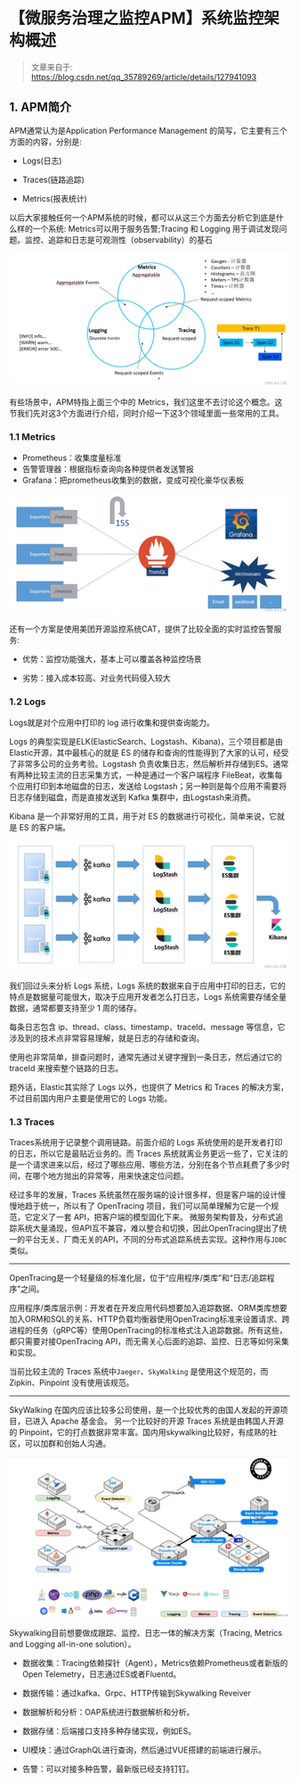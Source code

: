 # 【微服务治理之监控APM】系统监控架构概述

> 文章来自于: https://blog.csdn.net/qq_35789269/article/details/127941093

## 1. APM简介

APM通常认为是Application Performance Management 的简写，它主要有三个方面的内容，分别是:

- Logs(日志)

- Traces(链路追踪)

- Metrics(报表统计)

以后大家接触任何一个APM系统的时候，都可以从这三个方面去分析它到底是什么样的一个系统: Metrics可以用于服务告警;Tracing 和 Logging 用于调试发现问题。监控、追踪和日志是可观测性（observability）的基石

![apm](https://github.com/ivanzz1001/micro-service-learning/blob/master/online-article-collection/image/4165417baea04f209353008a1dd712e1.png)

有些场景中，APM特指上面三个中的 Metrics，我们这里不去讨论这个概念。这节我们先对这3个方面进行介绍，同时介绍一下这3个领域里面一些常用的工具。



### 1.1 Metrics 

- Prometheus：收集度量标准
- 告警管理器：根据指标查询向各种提供者发送警报
- Grafana：把prometheus收集到的数据，变成可视化豪华仪表板

![apm](https://github.com/ivanzz1001/micro-service-learning/blob/master/online-article-collection/image/6bd805f35274488ebcf665c235443db7.png)

还有一个方案是使用美团开源监控系统CAT，提供了比较全面的实时监控告警服务:

- 优势：监控功能强大，基本上可以覆盖各种监控场景

- 劣势：接入成本较高、对业务代码侵入较大


### 1.2 Logs
Logs就是对个应用中打印的 log 进行收集和提供查询能力。

Logs 的典型实现是ELK(ElasticSearch、Logstash、Kibana)，三个项目都是由 Elastic开源，其中最核心的就是 ES 的储存和查询的性能得到了大家的认可，经受了非常多公司的业务考验。Logstash 负责收集日志，然后解析并存储到ES。通常有两种比较主流的日志采集方式，一种是通过一个客户端程序 FileBeat，收集每个应用打印到本地磁盘的日志，发送给 Logstash；另一种则是每个应用不需要将日志存储到磁盘，而是直接发送到 Kafka 集群中，由Logstash来消费。


Kibana 是一个非常好用的工具，用于对 ES 的数据进行可视化，简单来说，它就是 ES 的客户端。

![apm](https://github.com/ivanzz1001/micro-service-learning/blob/master/online-article-collection/image/2d483fb0b1694b7fa03108832734f82c.png)

我们回过头来分析 Logs 系统，Logs 系统的数据来自于应用中打印的日志，它的特点是数据量可能很大，取决于应用开发者怎么打日志，Logs 系统需要存储全量数据，通常都要支持至少 1 周的储存。

每条日志包含 ip、thread、class、timestamp、traceId、message 等信息，它涉及到的技术点非常容易理解，就是日志的存储和查询。

使用也非常简单，排查问题时，通常先通过关键字搜到一条日志，然后通过它的 traceId 来搜索整个链路的日志。

题外话，Elastic其实除了 Logs 以外，也提供了 Metrics 和 Traces 的解决方案，不过目前国内用户主要是使用它的 Logs 功能。

### 1.3 Traces

Traces系统用于记录整个调用链路。前面介绍的 Logs 系统使用的是开发者打印的日志，所以它是最贴近业务的。而 Traces 系统就离业务更远一些了，它关注的是一个请求进来以后，经过了哪些应用、哪些方法，分别在各个节点耗费了多少时间，在哪个地方抛出的异常等，用来快速定位问题。

经过多年的发展，Traces 系统虽然在服务端的设计很多样，但是客户端的设计慢慢地趋于统一，所以有了 OpenTracing 项目，我们可以简单理解为它是一个规范，它定义了一套 API，把客户端的模型固化下来。
微服务架构普及，分布式追踪系统大量涌现，但API互不兼容，难以整合和切换，因此OpenTracing提出了统一的平台无关、厂商无关的API，不同的分布式追踪系统去实现。这种作用与```JDBC```类似。


----------


OpenTracing是一个轻量级的标准化层，位于“应用程序/类库”和“日志/追踪程序”之间。
 

应用程序/类库层示例：开发者在开发应用代码想要加入追踪数据、ORM类库想要加入ORM和SQL的关系、HTTP负载均衡器使用OpenTracing标准来设置请求、跨进程的任务（gRPC等）使用OpenTracing的标准格式注入追踪数据。所有这些，都只需要对接OpenTracing API，而无需关心后面的追踪、监控、日志等如何采集和实现。

当前比较主流的 Traces 系统中```Jaeger```、```SkyWalking``` 是使用这个规范的，而 Zipkin、Pinpoint 没有使用该规范。


----------

SkyWalking 在国内应该比较多公司使用，是一个比较优秀的由国人发起的开源项目，已进入 Apache 基金会。
另一个比较好的开源 Traces 系统是由韩国人开源的 Pinpoint，它的打点数据非常丰富。国内用skywalking比较好，有成熟的社区，可以加群和创始人沟通。

![apm](https://github.com/ivanzz1001/micro-service-learning/blob/master/online-article-collection/image/f47abca829de41c08d6e6f5e5bcaf6e6.png)

Skywalking目前想要做成跟踪、监控、日志一体的解决方案（Tracing, Metrics and Logging all-in-one solution）。

* 数据收集：Tracing依赖探针（Agent），Metrics依赖Prometheus或者新版的Open Telemetry，日志通过ES或者Fluentd。

* 数据传输：通过kafka、Grpc、HTTP传输到Skywalking Reveiver

* 数据解析和分析：OAP系统进行数据解析和分析。

* 数据存储：后端接口支持多种存储实现，例如ES。

* UI模块：通过GraphQL进行查询，然后通过VUE搭建的前端进行展示。

* 告警：可以对接多种告警，最新版已经支持钉钉。





